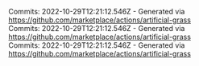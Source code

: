 Commits: 2022-10-29T12:21:12.546Z - Generated via https://github.com/marketplace/actions/artificial-grass
<br>
Commits: 2022-10-29T12:21:12.546Z - Generated via https://github.com/marketplace/actions/artificial-grass
<br>
Commits: 2022-10-29T12:21:12.546Z - Generated via https://github.com/marketplace/actions/artificial-grass
<br>
